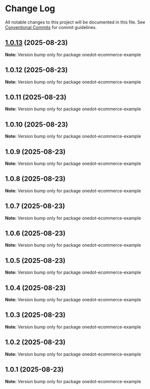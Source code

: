 # Change Log

All notable changes to this project will be documented in this file.
See [Conventional Commits](https://conventionalcommits.org) for commit guidelines.

## [1.0.13](https://github.com/OneDot-Communications/Onedot-JS/compare/onedot-ecommerce-example@1.0.12...onedot-ecommerce-example@1.0.13) (2025-08-23)

**Note:** Version bump only for package onedot-ecommerce-example





## 1.0.12 (2025-08-23)

**Note:** Version bump only for package onedot-ecommerce-example





## 1.0.11 (2025-08-23)

**Note:** Version bump only for package onedot-ecommerce-example





## 1.0.10 (2025-08-23)

**Note:** Version bump only for package onedot-ecommerce-example





## 1.0.9 (2025-08-23)

**Note:** Version bump only for package onedot-ecommerce-example





## 1.0.8 (2025-08-23)

**Note:** Version bump only for package onedot-ecommerce-example





## 1.0.7 (2025-08-23)

**Note:** Version bump only for package onedot-ecommerce-example





## 1.0.6 (2025-08-23)

**Note:** Version bump only for package onedot-ecommerce-example





## 1.0.5 (2025-08-23)

**Note:** Version bump only for package onedot-ecommerce-example





## 1.0.4 (2025-08-23)

**Note:** Version bump only for package onedot-ecommerce-example





## 1.0.3 (2025-08-23)

**Note:** Version bump only for package onedot-ecommerce-example





## 1.0.2 (2025-08-23)

**Note:** Version bump only for package onedot-ecommerce-example





## 1.0.1 (2025-08-23)

**Note:** Version bump only for package onedot-ecommerce-example

